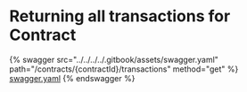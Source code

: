 # Returning all transactions for Contract

{% swagger src="../../../../.gitbook/assets/swagger.yaml" path="/contracts/{contractId}/transactions" method="get" %}
[swagger.yaml](../../../../.gitbook/assets/swagger.yaml)
{% endswagger %}
